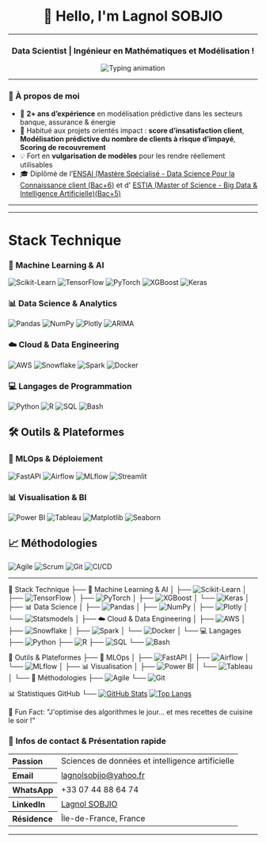 <h1 align="center">👋 Hello, I'm Lagnol SOBJIO</h1>

---

<h3 align="center">Data Scientist | Ingénieur en Mathématiques et Modélisation !</h3>

<div align="center">
  <img src="https://readme-typing-svg.herokuapp.com?font=Fira+Code&weight=900&size=15&pause=50&color=00ADB5&center=true&vCenter=true&multiline=true&width=1000&lines=🧠+Machine+Learning+%7C+Deep+Learning+%7C+MLOps+%7C+Scoring+%7C+Data+Storytelling;+CI%2FCD+%7C+API+FastAPI+%7C+Streamlit...()" alt="Typing animation" />
</div>


---

### 🌱 À propos de moi

- 🎯 **2+ ans d’expérience** en modélisation prédictive dans les secteurs banque, assurance & énergie
- 🤝 Habitué aux projets orientés impact : **score d’insatisfaction client**, **Modélisation prédictive du nombre de clients à risque d’impayé**, **Scoring de recouvrement**
- 💡 Fort en **vulgarisation de modèles** pour les rendre réellement utilisables
- 🎓 Diplômé  de l’[ENSAI (Mastère Spécialisé - Data Science Pour la Connaissance client (Bac+6)](https://ensai.fr/mastere-specialise-data-science-pour-la-connaissance-client/) et d' [ESTIA (Master of Science - Big Data & Intelligence Artificielle)(Bac+5)](https://www.estia.fr/formations/master/masteres-specialises/msc-master-of-science-bihar-big-data-ai/)
---


---

# Stack Technique

### 🤖 Machine Learning & AI
<img src="https://img.shields.io/badge/scikit--learn-%23F7931E.svg?style=flat&logo=scikit-learn&logoColor=white" alt="Scikit-Learn"> <img src="https://img.shields.io/badge/TensorFlow-%23FF6F00.svg?style=flat&logo=TensorFlow&logoColor=white" alt="TensorFlow"> <img src="https://img.shields.io/badge/PyTorch-%23EE4C2C.svg?style=flat&logo=PyTorch&logoColor=white" alt="PyTorch"> <img src="https://img.shields.io/badge/XGBoost-017CEE?style=flat&logo=xgboost&logoColor=white" alt="XGBoost"> <img src="https://img.shields.io/badge/Keras-%23D00000.svg?style=flat&logo=Keras&logoColor=white" alt="Keras">

### 📊 Data Science & Analytics
<img src="https://img.shields.io/badge/pandas-%23150458.svg?style=flat&logo=pandas&logoColor=white" alt="Pandas"> <img src="https://img.shields.io/badge/numpy-%23013243.svg?style=flat&logo=numpy&logoColor=white" alt="NumPy"> <img src="https://img.shields.io/badge/Plotly-%233F4F75.svg?style=flat&logo=plotly&logoColor=white" alt="Plotly"> <img src="https://img.shields.io/badge/ARIMA-Time_Series-007ACC?style=flat&logo=mathworks&logoColor=white" alt="ARIMA">

### ☁️ Cloud & Data Engineering
<img src="https://img.shields.io/badge/AWS-%23FF9900.svg?style=flat&logo=amazon-aws&logoColor=white" alt="AWS"> <img src="https://img.shields.io/badge/Snowflake-%23292929.svg?style=flat&logo=snowflake&logoColor=white" alt="Snowflake"> <img src="https://img.shields.io/badge/apachespark-%23E35A16.svg?style=flat&logo=apachespark&logoColor=white" alt="Spark"> <img src="https://img.shields.io/badge/Docker-%230db7ed.svg?style=flat&logo=docker&logoColor=white" alt="Docker">

### 💻 Langages de Programmation
<img src="https://img.shields.io/badge/python-3670A0?style=flat&logo=python&logoColor=ffdd54" alt="Python"> <img src="https://img.shields.io/badge/r-%23276DC3.svg?style=flat&logo=r&logoColor=white" alt="R"> <img src="https://img.shields.io/badge/sql-%2307405e.svg?style=flat&logo=amazon-dynamodb&logoColor=white" alt="SQL"> <img src="https://img.shields.io/badge/bash-%23121011.svg?style=flat&logo=gnu-bash&logoColor=white" alt="Bash">

## 🛠️ Outils & Plateformes

### 🚀 MLOps & Déploiement
<img src="https://img.shields.io/badge/FastAPI-005571?style=flat&logo=fastapi" alt="FastAPI"> <img src="https://img.shields.io/badge/Airflow-017CEE?style=flat&logo=Apache%20Airflow&logoColor=white" alt="Airflow"> <img src="https://img.shields.io/badge/MLflow-%23d9ead3.svg?style=flat&logo=numpy&logoColor=blue" alt="MLflow"> <img src="https://img.shields.io/badge/Streamlit-FF4B4B?style=flat&logo=Streamlit&logoColor=white" alt="Streamlit">

### 📊 Visualisation & BI
<img src="https://img.shields.io/badge/PowerBI-F2C811?style=flat&logo=Power%20BI&logoColor=black" alt="Power BI"> <img src="https://img.shields.io/badge/Tableau-E97627?style=flat&logo=Tableau&logoColor=white" alt="Tableau"> <img src="https://img.shields.io/badge/Matplotlib-%23ffffff.svg?style=flat&logo=Matplotlib&logoColor=black" alt="Matplotlib"> <img src="https://img.shields.io/badge/Seaborn-%233F4F75.svg?style=flat&logo=python&logoColor=white" alt="Seaborn">

## 📈 Méthodologies
<img src="https://img.shields.io/badge/Agile-%23FFFFFF.svg?style=flat&logo=agile&logoColor=black" alt="Agile"> <img src="https://img.shields.io/badge/Scrum-%23FFFFFF.svg?style=flat&logo=scrum&logoColor=6DB33F" alt="Scrum"> <img src="https://img.shields.io/badge/Git-%23F05032.svg?style=flat&logo=git&logoColor=white" alt="Git"> <img src="https://img.shields.io/badge/CI/CD-%23000000.svg?style=flat&logo=githubactions&logoColor=white" alt="CI/CD">

---


📂 Stack Technique
├── 🤖 Machine Learning & AI
│   ├── <img src="https://img.shields.io/badge/scikit--learn-%23F7931E.svg?style=flat&logo=scikit-learn&logoColor=white" alt="Scikit-Learn">
│   ├── <img src="https://img.shields.io/badge/TensorFlow-%23FF6F00.svg?style=flat&logo=TensorFlow&logoColor=white" alt="TensorFlow">
│   ├── <img src="https://img.shields.io/badge/PyTorch-%23EE4C2C.svg?style=flat&logo=PyTorch&logoColor=white" alt="PyTorch">
│   ├── <img src="https://img.shields.io/badge/XGBoost-017CEE?style=flat&logo=xgboost&logoColor=white" alt="XGBoost">
│   └── <img src="https://img.shields.io/badge/Keras-%23D00000.svg?style=flat&logo=Keras&logoColor=white" alt="Keras">
│
├── 📊 Data Science
│   ├── <img src="https://img.shields.io/badge/pandas-%23150458.svg?style=flat&logo=pandas&logoColor=white" alt="Pandas">
│   ├── <img src="https://img.shields.io/badge/numpy-%23013243.svg?style=flat&logo=numpy&logoColor=white" alt="NumPy">
│   ├── <img src="https://img.shields.io/badge/Plotly-%233F4F75.svg?style=flat&logo=plotly&logoColor=white" alt="Plotly">
│   └── <img src="https://img.shields.io/badge/Statsmodels-%23007ACC.svg?style=flat&logo=python&logoColor=white" alt="Statsmodels">
│
├── ☁️ Cloud & Data Engineering
│   ├── <img src="https://img.shields.io/badge/AWS-%23FF9900.svg?style=flat&logo=amazon-aws&logoColor=white" alt="AWS">
│   ├── <img src="https://img.shields.io/badge/Snowflake-%23292929.svg?style=flat&logo=snowflake&logoColor=white" alt="Snowflake">
│   ├── <img src="https://img.shields.io/badge/apachespark-%23E35A16.svg?style=flat&logo=apachespark&logoColor=white" alt="Spark">
│   └── <img src="https://img.shields.io/badge/Docker-%230db7ed.svg?style=flat&logo=docker&logoColor=white" alt="Docker">
│
└── 💻 Langages
    ├── <img src="https://img.shields.io/badge/python-3670A0?style=flat&logo=python&logoColor=ffdd54" alt="Python">
    ├── <img src="https://img.shields.io/badge/r-%23276DC3.svg?style=flat&logo=r&logoColor=white" alt="R">
    ├── <img src="https://img.shields.io/badge/sql-%2307405e.svg?style=flat&logo=amazon-dynamodb&logoColor=white" alt="SQL">
    └── <img src="https://img.shields.io/badge/bash-%23121011.svg?style=flat&logo=gnu-bash&logoColor=white" alt="Bash">

📂 Outils & Plateformes
├── 🚀 MLOps
│   ├── <img src="https://img.shields.io/badge/FastAPI-005571?style=flat&logo=fastapi" alt="FastAPI">
│   ├── <img src="https://img.shields.io/badge/Airflow-017CEE?style=flat&logo=Apache%20Airflow&logoColor=white" alt="Airflow">
│   └── <img src="https://img.shields.io/badge/MLflow-%23d9ead3.svg?style=flat&logo=numpy&logoColor=blue" alt="MLflow">
│
├── 📊 Visualisation
│   ├── <img src="https://img.shields.io/badge/PowerBI-F2C811?style=flat&logo=Power%20BI&logoColor=black" alt="Power BI">
│   └── <img src="https://img.shields.io/badge/Tableau-E97627?style=flat&logo=Tableau&logoColor=white" alt="Tableau">
│
└── 🔄 Méthodologies
    ├── <img src="https://img.shields.io/badge/Agile-%23FFFFFF.svg?style=flat&logo=agile&logoColor=black" alt="Agile">
    └── <img src="https://img.shields.io/badge/Git-%23F05032.svg?style=flat&logo=git&logoColor=white" alt="Git">

📊 Statistiques GitHub
└── 
[![GitHub Stats](https://github-readme-stats.vercel.app/api?username=VOTRE_NOM&show_icons=true&theme=radical)](https://github.com/VOTRE_NOM)
[![Top Langs](https://github-readme-stats.vercel.app/api/top-langs/?username=VOTRE_NOM&layout=compact&theme=radical)](https://github.com/VOTRE_NOM)

🌱 Fun Fact: "J'optimise des algorithmes le jour... et mes recettes de cuisine le soir !"















### 📇 **Infos de contact & Présentation rapide**


<table align="center">
  <tr>
    <th align="left">Passion</th>
    <td>Sciences de données et intelligence artificielle</td>
  </tr>
  <tr>
    <th align="left"> Email</th>
    <td><a href="mailto:lagnolsobjio@yahoo.fr">lagnolsobjio@yahoo.fr</a></td>
  </tr>
  <tr>
    <th align="left"> WhatsApp</th>
    <td>+33 07 44 88 64 74</td>
  </tr>
  <tr>
    <th align="left">LinkedIn</th>
    <td><a href="https://www.linkedin.com/in/lagnol-sobjio/">Lagnol SOBJIO</a></td>
  </tr>
  <tr>
    <th align="left">Résidence</th>
    <td>Île-de-France, France</td>
  </tr>
</table>

---

